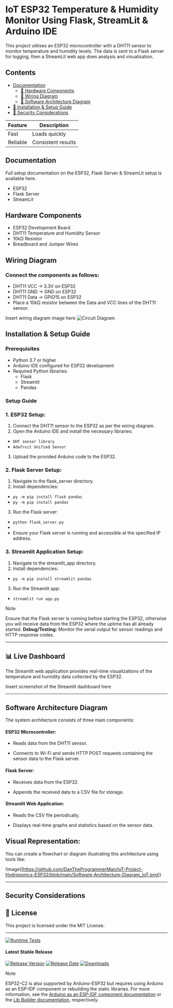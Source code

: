 # IoT ESP32 Temperature & Humidity Monitor Using Flask, StreamLit & Arduino IDE

This project utilises an ESP32 microcontroller with a DHT11 sensor to monitor temperature and humidity levels. The data is sent to a Flask server for logging, then a StreamLit web app does analysis and visualisation.

## Contents
- [Documentation](#Documentation)
  - [🧰 Hardware Components](#Hardware-Components)
  - [🔌 Wiring Diagram](#Wiring-Diagram)
  - [🧠 Software Architecture Diagram](#Software-Architecture-Diagram)
- [🚀 Installation & Setup Guide](#Installation-&-Setup-Guide)
- [🔐 Security Considerations](#Security-Considerations)

| Feature   | Description         |
|-----------|---------------------|
| Fast      | Loads quickly       |
| Reliable  | Consistent results  |

## Documentation
Full setup documentation on the ESP32, Flask Server & StreamLit setup is available here.
- ESP32
- Flask Server
- StreamLit

##  Hardware Components

- ESP32 Development Board
- DHT11 Temperature and Humidity Sensor
- 10kΩ Resistor
- Breadboard and Jumper Wires

## Wiring Diagram
### Connect the components as follows:

- DHT11 VCC → 3.3V on ESP32
- DHT11 GND → GND on ESP32
- DHT11 Data → GPIO15 on ESP32
- Place a 10kΩ resistor between the Data and VCC lines of the DHT11 sensor.

Insert wiring diagram image here
![Circuit Diagram](circuit.png)


## Installation & Setup Guide
### Prerequisites
- Python 3.7 or higher
- Arduino IDE configured for ESP32 development
- Required Python libraries:
  - Flask
  - Streamlit
  - Pandas

### Setup Guide
### 1. ESP32 Setup:
1. Connect the DHT11 sensor to the ESP32 as per the wiring diagram.
2. Open the Arduino IDE and install the necessary libraries:
  - `DHT sensor library`
  - `Adafruit Unified Sensor`
3. Upload the provided Arduino code to the ESP32.

### 2. Flask Server Setup:
1. Navigate to the flask_server directory.
2. Install dependencies:
  - `py -m pip install flask pandas`
  - `py -m pip install pandas`
3. Run the Flask server:
  - `python flask_server.py`
  - 
- Ensure your Flask server is running and accessible at the specified IP address.

### 3. Streamlit Application Setup:
1. Navigate to the streamlit_app directory.
2. Install dependencies:
  - `py -m pip install streamlit pandas`
3. Run the Streamlit app:
  - `streamlit run app.py`

> [!NOTE]
> Ensure that the Flask server is running before starting the ESP32, otherwise you will receive data from the ESP32 where the uptime has all already started.
> **Debug/Testing:** Monitor the serial output for sensor readings and HTTP response codes.

---

## 📊 Live Dashboard
The Streamlit web application provides real-time visualizations of the temperature and humidity data collected by the ESP32.

Insert screenshot of the Streamlit dashboard here

---

## Software Architecture Diagram
The system architecture consists of three main components:

#### ESP32 Microcontroller:

- Reads data from the DHT11 sensor.

- Connects to Wi-Fi and sends HTTP POST requests containing the sensor data to the Flask server.

#### Flask Server:

- Receives data from the ESP32.

- Appends the received data to a CSV file for storage.

#### Streamlit Web Application:

- Reads the CSV file periodically.

- Displays real-time graphs and statistics based on the sensor data.

## Visual Representation:
You can create a flowchart or diagram illustrating this architecture using tools like:

!image([https://github.com/DanTheProgrammerMan/IoT-Project-Hydroponics-ESP32/blob/main/Software-Architecture-Diagram_IoT.png])

---

## Security Considerations


## 📄 License

This project is licensed under the MIT License.

---

[![Runtime Tests](https://github.com/espressif/arduino-esp32/blob/gh-pages/runtime-tests-results/badge.svg)](https://github.com/espressif/arduino-esp32/blob/gh-pages/runtime-tests-results/RUNTIME_TESTS_REPORT.md)

#### Latest Stable Release

[![Release Version](https://img.shields.io/github/release/espressif/arduino-esp32.svg)](https://github.com/espressif/arduino-esp32/releases/latest/)
[![Release Date](https://img.shields.io/github/release-date/espressif/arduino-esp32.svg)](https://github.com/espressif/arduino-esp32/releases/latest/)
[![Downloads](https://img.shields.io/github/downloads/espressif/arduino-esp32/latest/total.svg)](https://github.com/espressif/arduino-esp32/releases/latest/)


> [!NOTE]
> ESP32-C2 is also supported by Arduino-ESP32 but requires using Arduino as an ESP-IDF component or rebuilding the static libraries.
> For more information, see the [Arduino as an ESP-IDF component documentation](https://docs.espressif.com/projects/arduino-esp32/en/latest/esp-idf_component.html) or the
> [Lib Builder documentation](https://docs.espressif.com/projects/arduino-esp32/en/latest/lib_builder.html), respectively.
